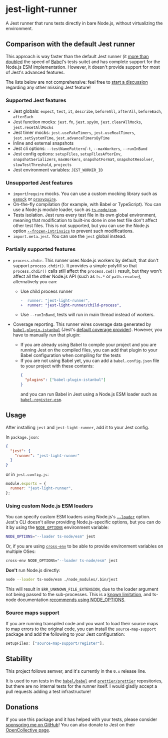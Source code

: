# jest-light-runner

A Jest runner that runs tests directly in bare Node.js, without virtualizing the environment.

## Comparison with the default Jest runner

This approach is way faster than the default Jest runner (it [more than doubled](https://github.com/babel/babel/pull/13966#pullrequestreview-819765720) the speed of [Babel](https://github.com/babel/babel)'s tests suite) and has complete support for the Node.js ESM implementation. However, it doesn't provide support for most of Jest's advanced features.

The lists below are not comprehensive: feel free to [start a discussion](https://github.com/nicolo-ribaudo/jest-light-runner/discussions/new) regarding any other missing Jest feature!

### Supported Jest features

- Jest globals: `expect`, `test`, `it`, `describe`, `beforeAll`, `afterAll`, `beforeEach`, `afterEach`
- Jest function mocks: `jest.fn`, `jest.spyOn`, `jest.clearAllMocks`, `jest.resetAllMocks`
- Jest timer mocks: `jest.useFakeTimers`, `jest.useRealTimers`, `jest.setSystemTime`, `jest.advanceTimersByTime`
- Inline and external snapshots
- Jest cli options: `--testNamePattern`/`-t`, `--maxWorkers`, `--runInBand`
- Jest config options: `setupFiles`, `setupFilesAfterEnv`, `snapshotSerializers`, `maxWorkers`, `snapshotFormat`, `snapshotResolver`, `slowTestThreshold`, `projects`
- Jest environment variables: `JEST_WORKER_ID`

### Unsupported Jest features

- `import`/`require` mocks. You can use a custom mocking library such as [`esmock`](https://github.com/iambumblehead/esmock) or [`proxyquire`](https://github.com/thlorenz/proxyquire).
- On-the-fly compilation (for example, with Babel or TypeScript). You can use a Node.js module loader, such as [`ts-node/esm`](https://github.com/TypeStrong/ts-node).
- Tests isolation. Jest runs every test file in its own global environment, meaning that modification to built-ins done in one test file don't affect other test files. This is not supported, but you can use the Node.js option [`--frozen-intrinsics`](https://nodejs.org/api/cli.html#--frozen-intrinsics) to prevent such modifications.
- `import.meta.jest`. You can use the `jest` global instead.

### Partially supported features

- `process.chdir`. This runner uses Node.js workers by default, that don't support `process.chdir()`. It provides a simple polyfill so that `process.chdir()` calls still affect the `process.cwd()` result, but they won't affect all the other Node.js API (such as `fs.*` or `path.resolve`), alternatively you can:

  - Use child process runner

    ```diff
    -  runner: "jest-light-runner",
    +  runner: "jest-light-runner/child-process",
    ```

  - Use `--runInBand`, tests will run in main thread instead of workers.

- Coverage reporting. This runner wires coverage data generated by [`babel-plugin-istanbul`](https://github.com/istanbuljs/babel-plugin-istanbul) (Jest's [default coverage provider](https://jestjs.io/docs/configuration#coverageprovider-string)). However, you have to manually run that plugin:
  - If you are already using Babel to compile your project and you are running Jest on the compiled files, you can add that plugin to your Babel configuration when compiling for the tests
  - If you are not using Babel yet, you can add a `babel.config.json` file to your project with these contents:
    ```json
    {
      "plugins": ["babel-plugin-istanbul"]
    }
    ```
    and you can run Babel in Jest using a Node.js ESM loader such as [`babel-register-esm`](https://github.com/giltayar/babel-register-esm).

## Usage

After installing `jest` and `jest-light-runner`, add it to your Jest config.

In `package.json`:

```json
{
  "jest": {
    "runner": "jest-light-runner"
  }
}
```

or in `jest.config.js`:

```js
module.exports = {
  runner: "jest-light-runner",
};
```

### Using custom Node.js ESM loaders

You can specify custom ESM loaders using Node.js's [`--loader`](https://nodejs.org/api/cli.html#--loadermodule) option. Jest's CLI doesn't allow providing Node.js-specific options, but you can do it by using the [`NODE_OPTIONS`](https://nodejs.org/docs/latest-v17.x/api/cli.html#node_optionsoptions) environment variable:

```bash
NODE_OPTIONS="--loader ts-node/esm" jest
```

Or, if you are using [`cross-env`](https://www.npmjs.com/package/cross-env) to be able to provide environment variables on multiple OSes:

```bash
cross-env NODE_OPTIONS="--loader ts-node/esm" jest
```

**Don't** run Node.js directly:

```bash
node --loader ts-node/esm ./node_modules/.bin/jest
```

This will result in `ERR_UNKNOWN_FILE_EXTENSION`, due to the loader argument not being passed to the sub-processes. This is a [known limitation](https://github.com/TypeStrong/ts-node/issues/1062#issuecomment-1143518446), and ts-node documentation [recommends using NODE_OPTIONS](https://typestrong.org/ts-node/docs/usage/#node-flags-and-other-tools).

### Source maps support

If you are running transpiled code and you want to load their source maps to map errors to the original code, you can install the `source-map-support` package and add the following to your Jest configuration:

```js
setupFiles: ["source-map-support/register"];
```

## Stability

This project follows semver, and it's currently in the `0.x` release line.

It is used to run tests in the [`babel/babel`](https://github.com/babel/babel/) and [`prettier/prettier`](https://github.com/prettier/prettier/) repositories, but there are no internal tests for the runner itself. I would gladly accept a pull requests adding a test infrastructure!

## Donations

If you use this package and it has helped with your tests, please consider [sponsoring me on GitHub](https://github.com/sponsors/nicolo-ribaudo)! You can also donate to Jest on their [OpenCollective page](https://opencollective.com/jest).
